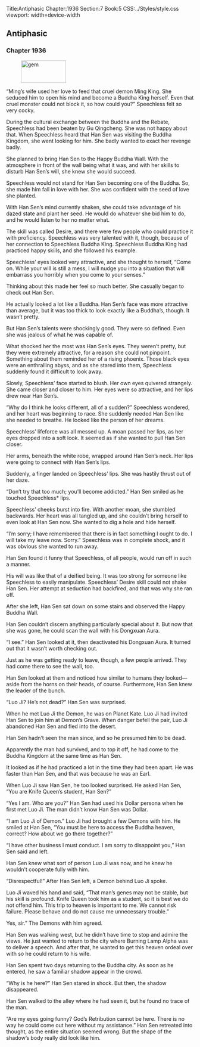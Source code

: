 Title:Antiphasic 
Chapter:1936 
Section:7 
Book:5 
CSS:../Styles/style.css 
viewport: width=device-width
  
## Antiphasic
### Chapter 1936
  
<figure>
	<img src="../Images/gem.gif" alt="gem" id="gem" width="120" height="60" />
</figure>
  

  
“Ming’s wife used her love to feed that cruel demon Ming King. She seduced him to open his mind and become a Buddha King herself. Even that cruel monster could not block it, so how could you?” Speechless felt so very cocky.

During the cultural exchange between the Buddha and the Rebate, Speechless had been beaten by Gu Qingcheng. She was not happy about that. When Speechless heard that Han Sen was visiting the Buddha Kingdom, she went looking for him. She badly wanted to exact her revenge badly.

She planned to bring Han Sen to the Happy Buddha Wall. With the atmosphere in front of the wall being what it was, and with her skills to disturb Han Sen’s will, she knew she would succeed.

Speechless would not stand for Han Sen becoming one of the Buddha. So, she made him fall in love with her. She was confident with the seed of love she planted.

With Han Sen’s mind currently shaken, she could take advantage of his dazed state and plant her seed. He would do whatever she bid him to do, and he would listen to her no matter what.

The skill was called Desire, and there were few people who could practice it with proficiency. Speechless was very talented with it, though, because of her connection to Speechless Buddha King. Speechless Buddha King had practiced happy skills, and she followed his example.

Speechless’ eyes looked very attractive, and she thought to herself, “Come on. While your will is still a mess, I will nudge you into a situation that will embarrass you horribly when you come to your senses.”

Thinking about this made her feel so much better. She casually began to check out Han Sen.

He actually looked a lot like a Buddha. Han Sen’s face was more attractive than average, but it was too thick to look exactly like a Buddha’s, though. It wasn’t pretty.

But Han Sen’s talents were shockingly good. They were so defined. Even she was jealous of what he was capable of.

What shocked her the most was Han Sen’s eyes. They weren’t pretty, but they were extremely attractive, for a reason she could not pinpoint. Something about them reminded her of a rising phoenix. Those black eyes were an enthralling abyss, and as she stared into them, Speechless suddenly found it difficult to look away.

Slowly, Speechless’ face started to blush. Her own eyes quivered strangely. She came closer and closer to him. Her eyes were so attractive, and her lips drew near Han Sen’s.

“Why do I think he looks different, all of a sudden?” Speechless wondered, and her heart was beginning to race. She suddenly needed Han Sen like she needed to breathe. He looked like the person of her dreams.

Speechless’ lifeforce was all messed up. A moan passed her lips, as her eyes dropped into a soft look. It seemed as if she wanted to pull Han Sen closer.

Her arms, beneath the white robe, wrapped around Han Sen’s neck. Her lips were going to connect with Han Sen’s lips.

Suddenly, a finger landed on Speechless’ lips. She was hastily thrust out of her daze.

“Don’t try that too much; you’ll become addicted.” Han Sen smiled as he touched Speechless* lips.

Speechless’ cheeks burst into fire. With another moan, she stumbled backwards. Her heart was all tangled up, and she couldn’t bring herself to even look at Han Sen now. She wanted to dig a hole and hide herself.

“I’m sorry; I have remembered that there is in fact something I ought to do. I will take my leave now. Sorry.” Speechless was in complete shock, and it was obvious she wanted to run away.

Han Sen found it funny that Speechless, of all people, would run off in such a manner.

His will was like that of a deified being. It was too strong for someone like Speechless to easily manipulate. Speechless’ Desire skill could not shake Han Sen. Her attempt at seduction had backfired, and that was why she ran off.

After she left, Han Sen sat down on some stairs and observed the Happy Buddha Wall.

Han Sen couldn’t discern anything particularly special about it. But now that she was gone, he could scan the wall with his Dongxuan Aura.

“I see.” Han Sen looked at it, then deactivated his Dongxuan Aura. It turned out that it wasn’t worth checking out.

Just as he was getting ready to leave, though, a few people arrived. They had come there to see the wall, too.

Han Sen looked at them and noticed how similar to humans they looked—aside from the horns on their heads, of course. Furthermore, Han Sen knew the leader of the bunch.

“Luo Ji? He’s not dead?” Han Sen was surprised.

When he met Luo Ji the Demon, he was on Planet Kate. Luo Ji had invited Han Sen to join him at Demon’s Grave. When danger befell the pair, Luo Ji abandoned Han Sen and fled into the desert.

Han Sen hadn’t seen the man since, and so he presumed him to be dead.

Apparently the man had survived, and to top it off, he had come to the Buddha Kingdom at the same time as Han Sen.

It looked as if he had practiced a lot in the time they had been apart. He was faster than Han Sen, and that was because he was an Earl.

When Luo Ji saw Han Sen, he too looked surprised. He asked Han Sen, “You are Knife Queen’s student, Han Sen?”

“Yes I am. Who are you?” Han Sen had used his Dollar persona when he first met Luo Ji. The man didn’t know Han Sen was Dollar.

“I am Luo Ji of Demon.” Luo Ji had brought a few Demons with him. He smiled at Han Sen, “You must be here to access the Buddha heaven, correct? How about we go there together?”

“I have other business I must conduct. I am sorry to disappoint you,” Han Sen said and left.

Han Sen knew what sort of person Luo Ji was now, and he knew he wouldn’t cooperate fully with him.

“Disrespectful!” After Han Sen left, a Demon behind Luo Ji spoke.

Luo Ji waved his hand and said, “That man’s genes may not be stable, but his skill is profound. Knife Queen took him as a student, so it is best we do not offend him. This trip to heaven is important to me. We cannot risk failure. Please behave and do not cause me unnecessary trouble.”

Yes, sir.” The Demons with him agreed.

Han Sen was walking west, but he didn’t have time to stop and admire the views. He just wanted to return to the city where Burning Lamp Alpha was to deliver a speech. And after that, he wanted to get this heaven ordeal over with so he could return to his wife.

Han Sen spent two days returning to the Buddha city. As soon as he entered, he saw a familiar shadow appear in the crowd.

“Why is he here?” Han Sen stared in shock. But then, the shadow disappeared.

Han Sen walked to the alley where he had seen it, but he found no trace of the man.

“Are my eyes going funny? God’s Retribution cannot be here. There is no way he could come out here without my assistance.” Han Sen retreated into thought, as the entire situation seemed wrong. But the shape of the shadow’s body really did look like him.